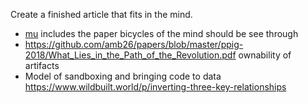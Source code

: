 Create a finished article that fits in the mind.

- [mu](https://github.com/akkartik/mu) includes the paper bicycles of the mind should be see through
- https://github.com/amb26/papers/blob/master/ppig-2018/What_Lies_in_the_Path_of_the_Revolution.pdf ownability of artifacts
- Model of sandboxing and bringing code to data https://www.wildbuilt.world/p/inverting-three-key-relationships
